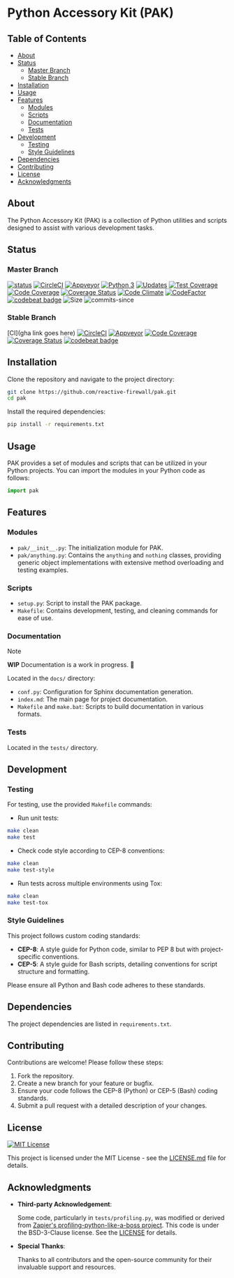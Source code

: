 # Python Accessory Kit (PAK)

## Table of Contents

- [About](#about)
- [Status](#status)
  - [Master Branch](#master-branch)
  - [Stable Branch](#stable-branch)
- [Installation](#installation)
- [Usage](#usage)
- [Features](#features)
  - [Modules](#modules)
  - [Scripts](#scripts)
  - [Documentation](#documentation)
  - [Tests](#tests)
- [Development](#development)
  - [Testing](#testing)
  - [Style Guidelines](#style-guidelines)
- [Dependencies](#dependencies)
- [Contributing](#contributing)
- [License](#license)
- [Acknowledgments](#acknowledgments)

## About

The Python Accessory Kit (PAK) is a collection of Python utilities and scripts designed to assist
with various development tasks.

## Status

### Master Branch

[![status](https://travis-ci.org/reactive-firewall/pak.svg?branch=master)](https://travis-ci.org/reactive-firewall/pak)
[![CircleCI](https://circleci.com/gh/reactive-firewall/pak/tree/master.svg?style=svg)](https://circleci.com/gh/reactive-firewall/pak/tree/master)
[![Appveyor](https://ci.appveyor.com/api/projects/status/pak/branch/master?svg=true)](https://ci.appveyor.com/project/reactive-firewall/pak/branch/master)
[![Python 3](https://pyup.io/repos/github/reactive-firewall/pak/python-3-shield.svg)](https://pyup.io/repos/github/reactive-firewall/pak/)
[![Updates](https://pyup.io/repos/github/reactive-firewall/pak/shield.svg)](https://pyup.io/repos/github/reactive-firewall/pak/)
[![Test Coverage](https://api.codeclimate.com/v1/badges/pak/test_coverage)](https://codeclimate.com/github/reactive-firewall/pak/test_coverage)
[![Code Coverage](https://codecov.io/gh/reactive-firewall/pak/branch/master/graph/badge.svg)](https://codecov.io/gh/reactive-firewall/pak/branch/master/)
[![Coverage Status](https://coveralls.io/repos/github/reactive-firewall/pak/badge.svg?branch=master)](https://coveralls.io/github/reactive-firewall/pak?branch=master)
[![Code Climate](https://codeclimate.com/github/reactive-firewall/pak/badges/gpa.svg)](https://codeclimate.com/github/reactive-firewall/pak)
[![CodeFactor](https://www.codefactor.io/repository/github/reactive-firewall/pak/badge)](https://www.codefactor.io/repository/github/reactive-firewall/pak)
[![codebeat badge](https://codebeat.co/badges/da1d8064-5736-49fd-9d61-d046aca38afb)](https://codebeat.co/projects/github-com-reactive-firewall-pak-master)
![Size](https://img.shields.io/github/languages/code-size/reactive-firewall/pak.svg)
![commits-since](https://img.shields.io/github/commits-since/reactive-firewall/pak/stable.svg?maxAge=9000)

### Stable Branch

[CI](gha link goes here)
[![CircleCI](https://circleci.com/gh/reactive-firewall/pak/tree/stable.svg?style=svg)](https://circleci.com/gh/reactive-firewall/pak/tree/stable)
[![Appveyor](https://ci.appveyor.com/api/projects/status/6gggp1wpbnnjokm4/branch/stable?svg=true)](https://ci.appveyor.com/project/reactive-firewall/pak/branch/stable)
[![Code Coverage](https://codecov.io/gh/reactive-firewall/pak/branch/stable/graph/badge.svg)](https://codecov.io/gh/reactive-firewall/pak/branch/stable/)
[![Coverage Status](https://coveralls.io/repos/github/reactive-firewall/pak/badge.svg?branch=stable)](https://coveralls.io/github/reactive-firewall/pak?branch=stable)
[![codebeat badge](https://codebeat.co/badges/87520e4a-6d24-4e98-a61e-6e9efc58f783)](https://codebeat.co/projects/github-com-reactive-firewall-pak-stable)

## Installation

Clone the repository and navigate to the project directory:

```bash
git clone https://github.com/reactive-firewall/pak.git
cd pak
```

Install the required dependencies:

```bash
pip install -r requirements.txt
```

## Usage

PAK provides a set of modules and scripts that can be utilized in your Python projects. You can
import the modules in your Python code as follows:

```python
import pak
```

## Features

### Modules

- `pak/__init__.py`: The initialization module for PAK.
- `pak/anything.py`: Contains the `anything` and `nothing` classes, providing generic object
implementations with extensive method overloading and testing examples.

### Scripts

- `setup.py`: Script to install the PAK package.
- `Makefile`: Contains development, testing, and cleaning commands for ease of use.

### Documentation

> [!NOTE]
> **WIP** Documentation is a work in progress. :construction:

Located in the `docs/` directory:

- `conf.py`: Configuration for Sphinx documentation generation.
- `index.md`: The main page for project documentation.
- `Makefile` and `make.bat`: Scripts to build documentation in various formats.

### Tests

Located in the `tests/` directory.

## Development

### Testing

For testing, use the provided `Makefile` commands:

- Run unit tests:

```bash
make clean
make test
```

- Check code style according to CEP-8 conventions:

```bash
make clean
make test-style
```

- Run tests across multiple environments using Tox:

```bash
make clean
make test-tox
```

### Style Guidelines

This project follows custom coding standards:

- **CEP-8**: A style guide for Python code, similar to PEP 8 but with project-specific conventions.
- **CEP-5**: A style guide for Bash scripts, detailing conventions for script structure and
  formatting.

Please ensure all Python and Bash code adheres to these standards.

## Dependencies

The project dependencies are listed in `requirements.txt`.

## Contributing

Contributions are welcome! Please follow these steps:

1. Fork the repository.
2. Create a new branch for your feature or bugfix.
3. Ensure your code follows the CEP-8 (Python) or CEP-5 (Bash) coding standards.
4. Submit a pull request with a detailed description of your changes.

## License

[![MIT License](https://img.shields.io/github/license/reactive-firewall/pak.svg?maxAge=2592000)](https://github.com/reactive-firewall/pak/blob/stable/LICENSE.md)

This project is licensed under the MIT License - see the [LICENSE.md](LICENSE.md) file for details.

## Acknowledgments

- **Third-party Acknowledgement**:

  Some code, particularly in `tests/profiling.py`, was modified or derived from
  [Zapier's profiling-python-like-a-boss project](https://github.com/zapier/profiling-python-like-a-boss/tree/1ab93a1154).
  This code is under the BSD-3-Clause license. See the
  [LICENSE](https://github.com/zapier/profiling-python-like-a-boss/blob/1ab93a1154/LICENSE.md) for
  details.

- **Special Thanks**:

  Thanks to all contributors and the open-source community for their invaluable support and
  resources.
